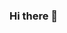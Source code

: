 ### Hi there 👋

<!--
**IdotMaster1/Idotmaster1** is a ✨ _special_ ✨ repository because its `README.md` (this file) appears on your GitHub profile.

![IdotMaster1's GitHub stats](https://github-readme-stats.vercel.app/api?username=IdotMaster1&show_icons=true)

